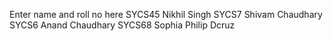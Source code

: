 Enter name and roll no here
SYCS45 Nikhil Singh 
SYCS7 Shivam Chaudhary
SYCS6 Anand Chaudhary
SYCS68 Sophia Philip Dcruz


